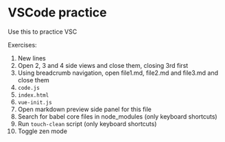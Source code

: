 # VSCode practice

Use this to practice VSC

Exercises:

1. New lines
2. Open 2, 3 and 4 side views and close them, closing 3rd first
3. Using breadcrumb navigation, open file1.md, file2.md and file3.md and close them
4. `code.js`
5. `index.html`
6. `vue-init.js`
7. Open markdown preview side panel for this file
8. Search for babel core files in node_modules (only keyboard shortcuts)
9. Run `touch-clean` script (only keyboard shortcuts)
10. Toggle zen mode